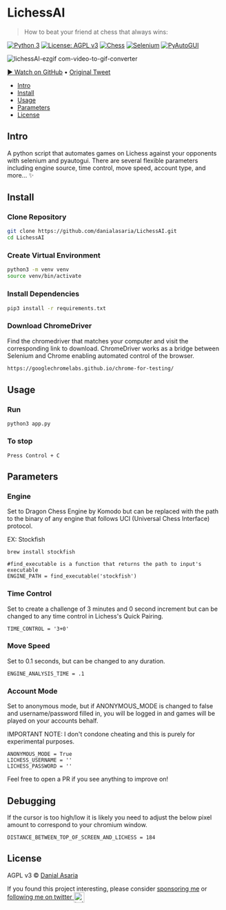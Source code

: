 # LichessAI

> How to beat your friend at chess that always wins:

[![Python 3](https://img.shields.io/badge/python-3.x-blue)](https://www.python.org/)
[![License: AGPL v3](https://img.shields.io/badge/License-AGPL%20v3-blue.svg)](https://www.gnu.org/licenses/agpl-3.0)
[![Chess](https://img.shields.io/badge/chess-brightgreen)](https://www.chess.com/)
[![Selenium](https://img.shields.io/badge/selenium-green)](https://www.selenium.dev/)
[![PyAutoGUI](https://img.shields.io/badge/pyautogui-yellow)](https://pyautogui.readthedocs.io/en/latest/)

![lichessAI-ezgif com-video-to-gif-converter](https://github.com/user-attachments/assets/40123395-86b0-4bce-a46e-1bdc8d78a787)

[▶️ Watch on GitHub](https://github.com/user-attachments/assets/73f7ed01-dc31-4d15-80c0-e1ca62965a6a) • [Original Tweet](https://x.com/danialasaria/status/1804209157379363174)

- [Intro](#intro)
- [Install](#install)
- [Usage](#usage)
- [Parameters](#parameters)
- [License](#license)


## Intro
A python script that automates games on Lichess against your opponents with selenium and pyautogui. There are several flexible parameters including engine source, time control, move speed, account type, and more... ✨


## Install

### Clone Repository
```bash
git clone https://github.com/danialasaria/LichessAI.git
cd LichessAI
```
### Create Virtual Environment

```bash
python3 -m venv venv
source venv/bin/activate
```
### Install Dependencies
```bash
pip3 install -r requirements.txt
```

### Download ChromeDriver
Find the chromedriver that matches your computer and visit the corresponding link to download. ChromeDriver works as a bridge between Selenium and Chrome enabling automated control of the browser.
```bash
https://googlechromelabs.github.io/chrome-for-testing/
```

## Usage

### Run 
```
python3 app.py
```
### To stop  
```
Press Control + C
```

## Parameters

### Engine 
Set to Dragon Chess Engine by Komodo but can be replaced with the path to the binary of any engine that follows UCI (Universal Chess Interface) protocol.

EX: Stockfish
```
brew install stockfish
```
```
#find_executable is a function that returns the path to input's executable 
ENGINE_PATH = find_executable('stockfish')
```
### Time Control 
Set to create a challenge of 3 minutes and 0 second increment but can be changed to any time control in Lichess's Quick Pairing.
```
TIME_CONTROL = '3+0'
```
### Move Speed
Set to 0.1 seconds, but can be changed to any duration.
```
ENGINE_ANALYSIS_TIME = .1
```
### Account Mode
Set to anonymous mode, but if ANONYMOUS_MODE is changed to false and username/password filled in, you will be logged in and games will be played on your accounts behalf. 

IMPORTANT NOTE: I don't condone cheating and this is purely for experimental purposes.

```
ANONYMOUS_MODE = True
LICHESS_USERNAME = ''
LICHESS_PASSWORD = ''
```

Feel free to open a PR if you see anything to improve on!

## Debugging
If the cursor is too high/low it is likely you need to adjust the below pixel amount to correspond to your chromium window.
```
DISTANCE_BETWEEN_TOP_OF_SCREEN_AND_LICHESS = 184
```

## License

AGPL v3 © [Danial Asaria](https://danialasaria.com/)

If you found this project interesting, please consider [sponsoring me](https://github.com/sponsors/danialasaria) or <a href="https://twitter.com/danialasaria">following me on twitter <img src="https://storage.googleapis.com/saasify-assets/twitter-logo.svg" alt="twitter" height="24px" align="center"></a>
